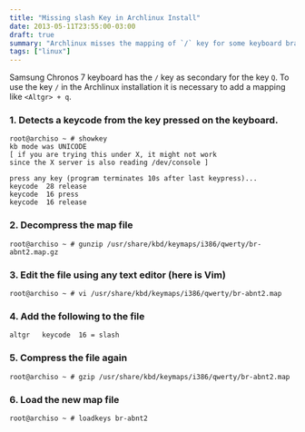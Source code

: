 ```yaml
---
title: "Missing slash Key in Archlinux Install"
date: 2013-05-11T23:55:00-03:00
draft: true
summary: "Archlinux misses the mapping of `/` key for some keyboard brands, which makes the installation process a bit hard"
tags: ["linux"]
---
```


Samsung Chronos 7 keyboard has the `/` key as secondary for the key `Q`. To use the key `/` in the Archlinux installation it is necessary to add a mapping like `<Altgr> + q`.

### 1. Detects a keycode from the key pressed on the keyboard.
```shell
root@archiso ~ # showkey
kb mode was UNICODE
[ if you are trying this under X, it might not work
since the X server is also reading /dev/console ]

press any key (program terminates 10s after last keypress)...
keycode  28 release
keycode  16 press
keycode  16 release
```

### 2. Decompress the map file
```shell
root@archiso ~ # gunzip /usr/share/kbd/keymaps/i386/qwerty/br-abnt2.map.gz
```

### 3. Edit the file using any text editor (here is Vim)
```shell
root@archiso ~ # vi /usr/share/kbd/keymaps/i386/qwerty/br-abnt2.map
```

### 4. Add the following to the file
```
altgr   keycode  16 = slash
```

### 5. Compress the file again
```shell
root@archiso ~ # gzip /usr/share/kbd/keymaps/i386/qwerty/br-abnt2.map
```

### 6. Load the new map file
```shell
root@archiso ~ # loadkeys br-abnt2
```